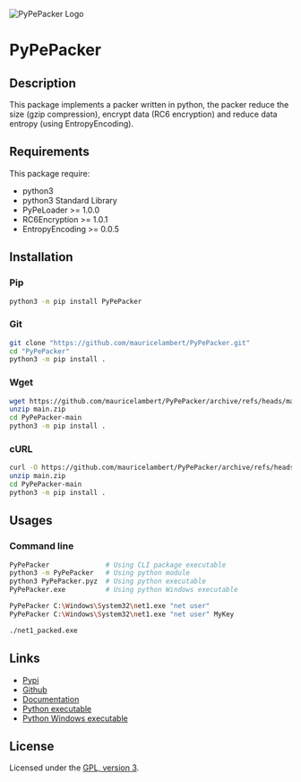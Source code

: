 ![PyPePacker Logo](https://mauricelambert.github.io/info/python/security/PyPePacker_small.png "PyPePacker logo")

# PyPePacker

## Description

This package implements a packer written in python, the packer reduce
the size (gzip compression), encrypt data (RC6 encryption) and reduce
data entropy (using EntropyEncoding).

## Requirements

This package require:

 - python3
 - python3 Standard Library
 - PyPeLoader >= 1.0.0
 - RC6Encryption >= 1.0.1
 - EntropyEncoding >= 0.0.5

## Installation

### Pip

```bash
python3 -m pip install PyPePacker
```

### Git

```bash
git clone "https://github.com/mauricelambert/PyPePacker.git"
cd "PyPePacker"
python3 -m pip install .
```

### Wget

```bash
wget https://github.com/mauricelambert/PyPePacker/archive/refs/heads/main.zip
unzip main.zip
cd PyPePacker-main
python3 -m pip install .
```

### cURL

```bash
curl -O https://github.com/mauricelambert/PyPePacker/archive/refs/heads/main.zip
unzip main.zip
cd PyPePacker-main
python3 -m pip install .
```

## Usages

### Command line

```bash
PyPePacker              # Using CLI package executable
python3 -m PyPePacker   # Using python module
python3 PyPePacker.pyz  # Using python executable
PyPePacker.exe          # Using python Windows executable

PyPePacker C:\Windows\System32\net1.exe "net user"
PyPePacker C:\Windows\System32\net1.exe "net user" MyKey

./net1_packed.exe
```

## Links

 - [Pypi](https://pypi.org/project/PyPePacker)
 - [Github](https://github.com/mauricelambert/PyPePacker)
 - [Documentation](https://mauricelambert.github.io/info/python/security/PyPePacker.html)
 - [Python executable](https://mauricelambert.github.io/info/python/security/PyPePacker.pyz)
 - [Python Windows executable](https://mauricelambert.github.io/info/python/security/PyPePacker.exe)

## License

Licensed under the [GPL, version 3](https://www.gnu.org/licenses/).
